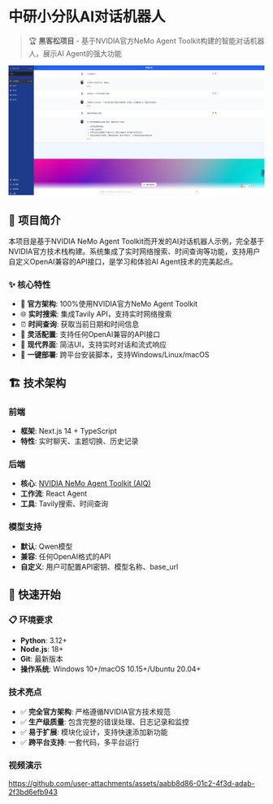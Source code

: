 # 中研小分队AI对话机器人

> 🏆 **黑客松项目** - 基于NVIDIA官方NeMo Agent Toolkit构建的智能对话机器人，展示AI Agent的强大功能

![AI对话机器人界面](docs/ui_screenshot.png)

## 🎯 项目简介

本项目是基于NVIDIA NeMo Agent Toolkit而开发的AI对话机器人示例，完全基于NVIDIA官方技术栈构建。系统集成了实时网络搜索、时间查询等功能，支持用户自定义OpenAI兼容的API接口，是学习和体验AI Agent技术的完美起点。

### ✨ 核心特性

- 🤖 **官方架构**: 100%使用NVIDIA官方NeMo Agent Toolkit
- 🌐 **实时搜索**: 集成Tavily API，支持实时网络搜索
- ⏰ **时间查询**: 获取当前日期和时间信息
- 🔧 **灵活配置**: 支持任何OpenAI兼容的API接口
- 🎨 **现代界面**: 简洁UI，支持实时对话和流式响应
- 🚀 **一键部署**: 跨平台安装脚本，支持Windows/Linux/macOS

## 🏗️ 技术架构

### 前端
- **框架**: Next.js 14 + TypeScript
- **特性**: 实时聊天、主题切换、历史记录

### 后端
- **核心**: [NVIDIA NeMo Agent Toolkit (AIQ)](https://github.com/NVIDIA/NeMo-Agent-Toolkit/tree/develop)
- **工作流**: React Agent
- **工具**: Tavily搜索、时间查询

### 模型支持
- **默认**: Qwen模型
- **兼容**: 任何OpenAI格式的API
- **自定义**: 用户可配置API密钥、模型名称、base_url

## 🚀 快速开始

### 📋 环境要求

- **Python**: 3.12+
- **Node.js**: 18+
- **Git**: 最新版本
- **操作系统**: Windows 10+/macOS 10.15+/Ubuntu 20.04+

### 技术亮点

- ✅ **完全官方架构**: 严格遵循NVIDIA官方技术规范
- ✅ **生产级质量**: 包含完整的错误处理、日志记录和监控
- ✅ **易于扩展**: 模块化设计，支持快速添加新功能
- ✅ **跨平台支持**: 一套代码，多平台运行

### 视频演示

https://github.com/user-attachments/assets/aabb8d86-01c2-4f3d-adab-2f3bd6efb943




